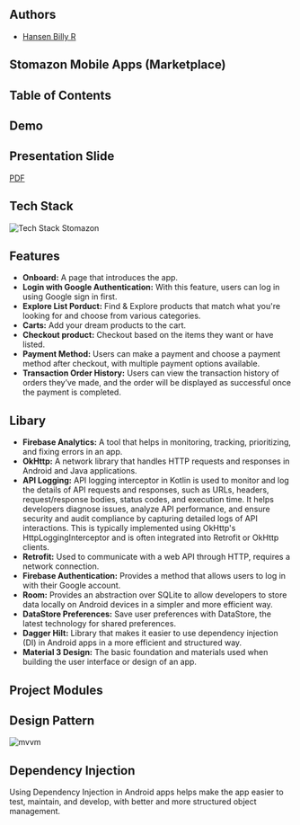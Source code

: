 ## Authors

- [Hansen Billy R](https://github.com/Hansen50)


## Stomazon Mobile Apps (Marketplace)


## Table of Contents


## Demo


## Presentation Slide
[PDF](https://github.com/user-attachments/files/17919583/PRESENTATION._STOMAZON.pdf)

## Tech Stack
![Tech Stack Stomazon](https://github.com/user-attachments/assets/5d7d0d26-b49d-466e-953d-92b6c8294d10)

## Features
- **Onboard:** A page that introduces the app.
- **Login with Google Authentication:** With this feature, users can log in using Google sign in first.
- **Explore List Porduct:** Find & Explore products that match what you're looking for and choose from various categories.
- **Carts:** Add your dream products to the cart.
- **Checkout product:** Checkout based on the items they want or have listed.
- **Payment Method:** Users can make a payment and choose a payment method after checkout, with multiple payment options available.
- **Transaction Order History:** Users can view the transaction history of orders they’ve made, and the order will be displayed as successful once the payment is completed.

## Libary
- **Firebase Analytics:** A tool that helps in monitoring, tracking, prioritizing, and fixing errors in an app.
- **OkHttp:** A network library that handles HTTP requests and responses in Android and Java applications.
- **API Logging:** API logging interceptor in Kotlin is used to monitor and log the details of API requests and responses, such as URLs, headers, request/response bodies, status codes, and execution time. It helps developers diagnose issues, analyze API performance, and ensure security and audit compliance by capturing detailed logs of API interactions. This is typically implemented using OkHttp's HttpLoggingInterceptor and is often integrated into Retrofit or OkHttp clients.
- **Retrofit:** Used to communicate with a web API through HTTP, requires a network connection.
- **Firebase Authentication:** Provides a method that allows users to log in with their Google account.
- **Room:** Provides an abstraction over SQLite to allow developers to store data locally on Android devices in a simpler and more efficient way.
- **DataStore Preferences:** Save user preferences with DataStore, the latest technology for shared preferences.
- **Dagger Hilt:** Library that makes it easier to use dependency injection (DI) in Android apps in a more efficient and structured way.
- **Material 3 Design:** The basic foundation and materials used when building the user interface or design of an app.

## Project Modules

## Design Pattern
![mvvm](https://github.com/user-attachments/assets/cb85ecde-8c7c-437f-ba34-ea2a7e32974b)

## Dependency Injection
Using Dependency Injection in Android apps helps make the app easier to test, maintain, and develop, with better and more structured object management.
